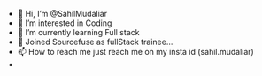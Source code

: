 - 👋 Hi, I’m @SahilMudaliar
- 👀 I’m interested in Coding
- 🌱 I’m currently learning Full stack
- 💞️ Joined Sourcefuse as fullStack trainee...
- 📫 How to reach me just reach me on my insta id (sahil.mudaliar)
- 

<!---
SahilMudaliar/SahilMudaliar is a ✨ special ✨ repository because its `README.md` (this file) appears on your GitHub profile.
You can click the Preview link to take a look at your changes.
--->

